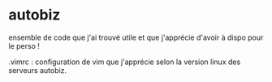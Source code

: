 # autobiz
ensemble de code que j'ai trouvé utile et que j'apprécie d'avoir à dispo pour le perso !

.vimrc : configuration de vim que j'apprécie selon la version linux des serveurs autobiz.
